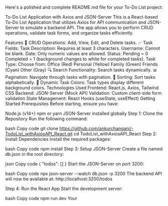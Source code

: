 
Here's a polished and complete README.md file for your To-Do List project:

To-Do List Application with Axios and JSON-Server
This is a React-based To-Do List Application that utilizes Axios for API communication and JSON-Server to simulate a backend API. The app allows you to perform CRUD operations, validate task forms, and organize tasks efficiently.

Features
🚀 CRUD Operations: Add, View, Edit, and Delete tasks.
✅ Task Fields:
Task Description: Requires at least 3 characters.
Username: Cannot be blank.
Date: Only numeric values are allowed.
Status:
Pending = 0
Completed = 1 (background changes to white for completed tasks).
Task Type: Choose from:
Office (Red)
Personal (Yellow)
Family (Green)
Friends (Cyan)
Other (Gray)
🔍 Search Functionality: Search tasks dynamically.
📊 Pagination: Navigate through tasks with pagination.
🔄 Sorting: Sort tasks alphabetically.
🎨 Dynamic Task Colors: Task types display different background colors.
Technologies Used
Frontend: React.js, Axios, Tailwind CSS
Backend: JSON-Server (Mock API)
Validation: Custom client-side form validation
State Management: React Hooks (useState, useEffect)
Getting Started
Prerequisites
Before starting, ensure you have:

Node.js (v14+)
npm or yarn
JSON-Server installed globally
Step 1: Clone the Repository
Run the following command:

bash
Copy code
git clone https://github.com/ankurchangani/-TodoList_withAxiosAPI_React.git
cd TodoList_withAxiosAPI_React
Step 2: Install Dependencies
Install the required packages:

bash
Copy code
npm install
Step 3: Setup JSON-Server
Create a file named db.json in the root directory:

json
Copy code
{
  "todos": []
}
Start the JSON-Server on port 3200:

bash
Copy code
npx json-server --watch db.json -p 3200
The backend API will now be available at:
http://localhost:3200/todos

Step 4: Run the React App
Start the development server:

bash
Copy code
npm run dev
Your
